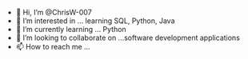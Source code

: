- 👋 Hi, I’m @ChrisW-007
- 👀 I’m interested in ... learning SQL, Python, Java
- 🌱 I’m currently learning ... Python
- 💞️ I’m looking to collaborate on ...software development applications
- 📫 How to reach me ...

<!---
ChrisW-007/ChrisW-007 is a ✨ special ✨ repository because its `README.md` (this file) appears on your GitHub profile.
You can click the Preview link to take a look at your changes.
--->
